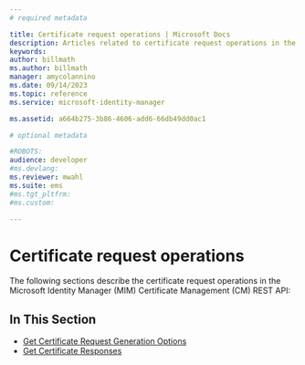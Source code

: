```yaml
---
# required metadata

title: Certificate request operations | Microsoft Docs
description: Articles related to certificate request operations in the MIM CM REST API.
keywords:
author: billmath
ms.author: billmath
manager: amycolannino
ms.date: 09/14/2023
ms.topic: reference
ms.service: microsoft-identity-manager

ms.assetid: a664b275-3b86-4606-add6-66db49dd0ac1

# optional metadata

#ROBOTS:
audience: developer
#ms.devlang:
ms.reviewer: mwahl
ms.suite: ems
#ms.tgt_pltfrm:
#ms.custom:

---
```


# Certificate request operations
The following sections describe the certificate request operations in the Microsoft Identity Manager (MIM) Certificate Management (CM) REST API:

## In This Section

- [Get Certificate Request Generation Options](get-certificate-request-generation-options.md)
- [Get Certificate Responses](get-certificate-responses.md)
